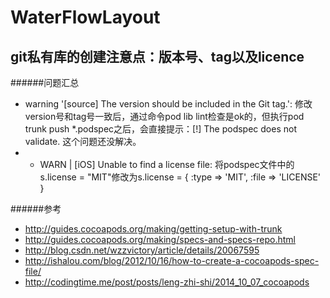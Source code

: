 # WaterFlowLayout

## git私有库的创建注意点：版本号、tag以及licence

######问题汇总
+ warning '[source] The version should be included in the Git tag.':  修改version号和tag号一致后，通过命令pod lib lint检查是ok的，但执行pod trunk push *.podspec之后，会直接提示：[!] The podspec does not validate. 这个问题还没解决。
+ - WARN  | [iOS] Unable to find a license file: 将podspec文件中的 s.license = "MIT"修改为s.license = { :type => 'MIT', :file => 'LICENSE' }

######参考
+ http://guides.cocoapods.org/making/getting-setup-with-trunk
+ http://guides.cocoapods.org/making/specs-and-specs-repo.html
+ http://blog.csdn.net/wzzvictory/article/details/20067595
+ http://ishalou.com/blog/2012/10/16/how-to-create-a-cocoapods-spec-file/
+ http://codingtime.me/post/posts/leng-zhi-shi/2014_10_07_cocoapods
